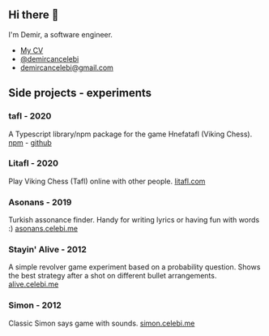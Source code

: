 ## Hi there 👋
I'm Demir, a software engineer.

- [My CV](https://s3-eu-west-1.amazonaws.com/demircan/CV.pdf)
- [@demircancelebi](https://twitter.com/demircancelebi)
- demircancelebi@gmail.com

## Side projects - experiments
### tafl - 2020
A Typescript library/npm package for the game Hnefatafl (Viking Chess). [npm](https://www.npmjs.com/package/tafl) - [github](https://www.github.com/demircancelebi/tafl)

### Litafl - 2020
Play Viking Chess (Tafl) online with other people. [litafl.com](http://litafl.com/)

### Asonans - 2019
Turkish assonance finder. Handy for writing lyrics or having fun with words :) [asonans.celebi.me](https://asonans.celebi.me)

### Stayin' Alive - 2012
A simple revolver game experiment based on a probability question. Shows the best strategy after a shot on different bullet arrangements. [alive.celebi.me](https://alive.celebi.me/)

### Simon - 2012
Classic Simon says game with sounds. [simon.celebi.me](https://simon.celebi.me)

<!--
**demircancelebi/demircancelebi** is a ✨ _special_ ✨ repository because its `README.md` (this file) appears on your GitHub profile.

Here are some ideas to get you started:

- 🔭 I’m currently working on ...
- 🌱 I’m currently learning ...
- 👯 I’m looking to collaborate on ...
- 🤔 I’m looking for help with ...
- 💬 Ask me about ...
- 📫 How to reach me: ...
- 😄 Pronouns: ...
- ⚡ Fun fact: ...
-->
